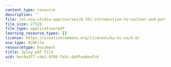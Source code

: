 ```yaml
---
content_type: resource
description: ''
file: /ol-ocw-studio-app/courses/8-701-introduction-to-nuclear-and-particle-physics-fall-2020/bec9a3f7cde14f80fa3c6a9fea6eafcd_-hgRkC_uUzU.pdf
file_size: 27526
file_type: application/pdf
learning_resource_types: []
license: https://creativecommons.org/licenses/by-nc-sa/4.0/
ocw_type: OCWFile
resourcetype: Document
title: 3play pdf file
uid: bec9a3f7-cde1-4f80-fa3c-6a9fea6eafcd
---
```

